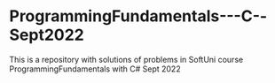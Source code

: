 # ProgrammingFundamentals---C--Sept2022
This is a repository with solutions of problems in SoftUni course ProgrammingFundamentals with C# Sept 2022
